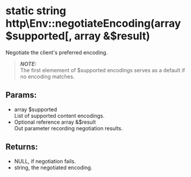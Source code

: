 # static string http\Env::negotiateEncoding(array $supported[, array &$result)

Negotiate the client's preferred encoding.

> ***NOTE:***  
> The first elemement of $supported encodings serves as a default if no encoding matches.

## Params:

* array $supported  
  List of supported content encodings.
* Optional reference array &$result  
  Out parameter recording negotiation results.
  
## Returns:

* NULL, if negotiation fails.
* string, the negotiated encoding.
